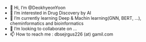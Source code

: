 - 👋 Hi, I’m @DeokhyeonYoon
- 👀 I’m interested in Drug Discovery by AI
- 🌱 I’m currently learning Deep & Machin learning(GNN, BERT, ...), cheminformatics and bioinformatics
- 💞️ I’m looking to collaborate on ...
- 📫 How to reach me : dbsejrgus226 (at) gamil.com

<!---
DeokhyeonYoon/DeokhyeonYoon is a ✨ special ✨ repository because its `README.md` (this file) appears on your GitHub profile.
You can click the Preview link to take a look at your changes.
--->
